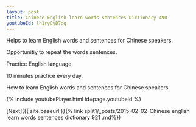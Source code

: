 ```yaml
---
layout: post
title: Chinese English learn words sentences Dictionary 490 
youtubeId: lh1ryDyD7dg
---
```

 
 
Helps to learn English words and sentences for Chinese speakers.

Opportunitiy to repeat the words sentences. 

Practice English language. 
 
10 minutes practice every day. 
 
How to learn English words and sentences for Chinese speakers 
 
{% include youtubePlayer.html id=page.youtubeId %}
 
 
[Next]({{ site.baseurl }}{% link  split1/_posts/2015-02-02-Chinese english learn words sentences dictionary 921 .md%})
 
